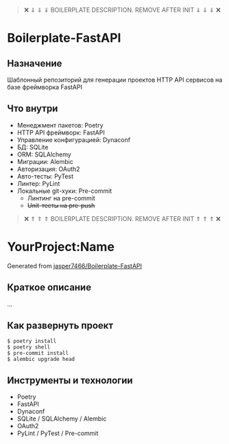 > &#10060; &dArr; &dArr; &dArr; BOILERPLATE DESCRIPTION. REMOVE AFTER INIT &dArr; &dArr; &dArr; &#10060;

# Boilerplate-FastAPI

## Назначение

Шаблонный репозиторий для генерации проектов HTTP API сервисов на базе фреймворка FastAPI

## Что внутри

- Менеджмент пакетов: Poetry
- HTTP API фреймворк: FastAPI
- Управление конфигурацией: Dynaconf
- БД: SQLite
- ORM: SQLAlchemy
- Миграции: Alembic
- Авторизация: OAuth2
- Авто-тесты: PyTest
- Линтер: PyLint
- Локальные git-хуки: Pre-commit
    - Линтинг на pre-commit
    - ~~Unit-тесты на pre-push~~

> &#10060; &uArr; &uArr; &uArr; BOILERPLATE DESCRIPTION. REMOVE AFTER INIT &uArr; &uArr; &uArr; &#10060;

# YourProject:Name

Generated from [jasper7466/Boilerplate-FastAPI](https://github.com/jasper7466/Boilerplate-FastAPI)

## Краткое описание
...

## Как развернуть проект

    $ poetry install
    $ poetry shell
    $ pre-commit install
    $ alembic upgrade head

## Инструменты и технологии

- Poetry
- FastAPI
- Dynaconf
- SQLite / SQLAlchemy / Alembic
- OAuth2
- PyLint / PyTest / Pre-commit
